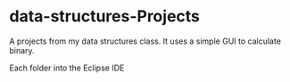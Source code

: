 # data-structures-Projects
A projects from my data structures class. It uses a simple GUI to calculate binary.


Each folder into the Eclipse IDE
